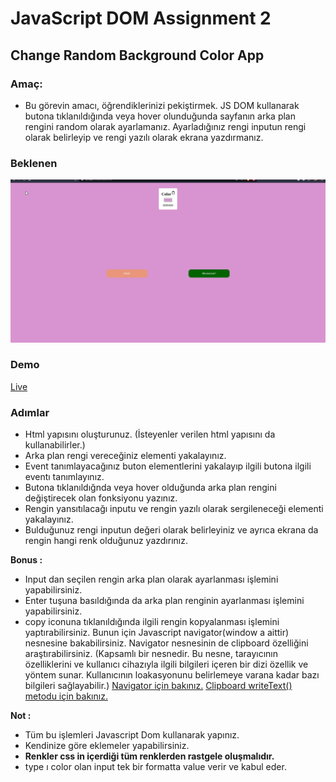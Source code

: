 # JavaScript DOM Assignment 2

## Change Random Background Color App

### Amaç:

- Bu görevin amacı, öğrendiklerinizi pekiştirmek. JS DOM kullanarak butona tıklanıldığında veya hover olunduğunda sayfanın arka plan rengini random olarak ayarlamanız. Ayarladığınız rengi inputun rengi olarak belirleyip ve rengi yazılı olarak ekrana yazdırmanız.


### Beklenen
![Random](./random.gif)

### Demo

[Live](https://anthonyins.github.io/js-dom-ass2/)

### Adımlar

- Html yapısını oluşturunuz. (İsteyenler verilen html yapısını da kullanabilirler.)
- Arka plan rengi vereceğiniz elementi yakalayınız.
- Event tanımlayacağınız buton elementlerini yakalayıp ilgili butona ilgili eventı tanımlayınız. 
- Butona tıklanıldığnda veya hover olduğunda arka plan rengini değiştirecek olan fonksiyonu yazınız.
- Rengin yansıtılacağı inputu ve rengin yazılı olarak sergileneceği elementi yakalayınız.
- Bulduğunuz rengi inputun değeri olarak belirleyiniz ve ayrıca ekrana da rengin hangi renk olduğunuz yazdırınız.


**Bonus :** 
- Input dan seçilen rengin arka plan olarak ayarlanması işlemini yapabilirsiniz.
- Enter tuşuna basıldığında da arka plan renginin ayarlanması işlemini yapabilirsiniz.
- copy iconuna tıklanıldığında ilgili rengin kopyalanması işlemini yaptırabilirsiniz. Bunun için Javascript navigator(window a aittir) nesnesine bakabilirsiniz. Navigator nesnesinin de clipboard özelliğini araştırabilirsiniz. (Kapsamlı bir nesnedir. Bu nesne, tarayıcının özelliklerini ve kullanıcı cihazıyla ilgili bilgileri içeren bir dizi özellik ve yöntem sunar. Kullanıcının loakasyonunu belirlemeye varana kadar bazı bilgileri sağlayabilir.) 
[Navigator için bakınız.](https://developer.mozilla.org/en-US/docs/Web/API/Navigator)
[Clipboard writeText() metodu için bakınız.](https://developer.mozilla.org/en-US/docs/Web/API/Clipboard/writeText)

**Not :** 
- Tüm bu işlemleri Javascript Dom kullanarak yapınız.
- Kendinize göre eklemeler yapabilirsiniz.
- **Renkler css in içerdiği tüm renklerden rastgele oluşmalıdır.**
- type ı color olan input tek bir formatta value verir ve kabul eder.